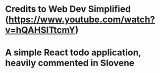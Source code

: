 # Credits to Web Dev Simplified (https://www.youtube.com/watch?v=hQAHSlTtcmY)
# A simple React todo application, heavily commented in Slovene